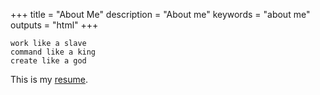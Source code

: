 +++
title = "About Me"
description = "About me"
keywords = "about me"
outputs = "html"
+++

```text
work like a slave
command like a king
create like a god
```

This is my [resume](/resume/en).